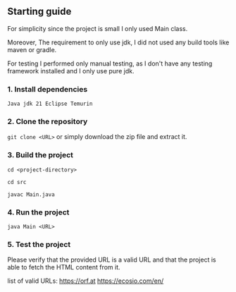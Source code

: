 ## Starting guide

For simplicity since the project is small I only used Main class. 

Moreover, The requirement to only use jdk, I did not used any build tools like maven or gradle. 

For testing I performed only manual testing, as I don't have any testing framework installed and I only use pure jdk.
### 1. Install dependencies

`
Java jdk 21 Eclipse Temurin  
` 

### 2. Clone the repository

`
git clone <URL>
`
or simply download the zip file and extract it.

### 3. Build the project

`
cd <project-directory>
`

`
cd src
`

`
javac Main.java
`

### 4. Run the project

`java Main <URL>`


### 5. Test the project
Please verify that the provided URL is a valid URL and that the project is able to fetch the HTML content from it.

list of valid URLs:
https://orf.at
https://ecosio.com/en/
